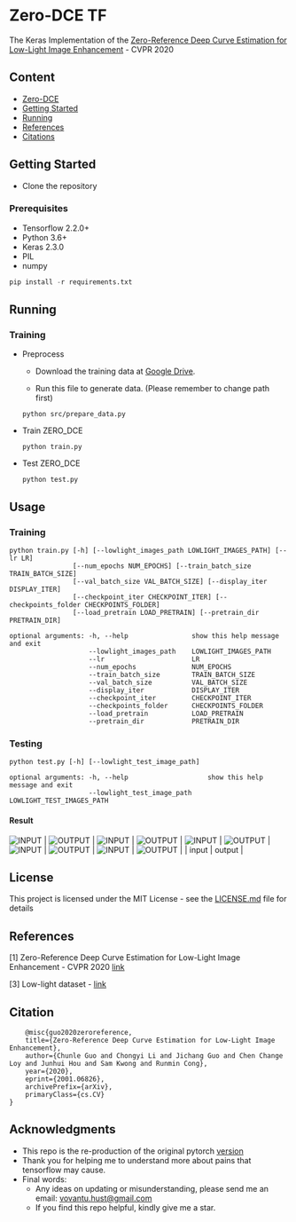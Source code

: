 # Zero-DCE TF
The Keras Implementation of the [Zero-Reference Deep Curve Estimation for Low-Light Image Enhancement](https://openaccess.thecvf.com/content_CVPR_2020/papers/Guo_Zero-Reference_Deep_Curve_Estimation_for_Low-Light_Image_Enhancement_CVPR_2020_paper.pdf) - CVPR 2020
## Content
- [Zero-DCE](#zero-dce-tf)
- [Getting Started](#getting-tarted)
- [Running](#running)
- [References](#references)
- [Citations](#citation)

## Getting Started

- Clone the repository

### Prerequisites

- Tensorflow 2.2.0+
- Python 3.6+
- Keras 2.3.0
- PIL
- numpy

```python
pip install -r requirements.txt
```

## Running
### Training 
- Preprocess
    - Download the training data at [Google Drive](https://drive.google.com/file/d/1HiLtYiyT9R7dR9DRTLRlUUrAicC4zzWN/view).

    - Run this file to generate data. (Please remember to change path first)

    ```
    python src/prepare_data.py
    ```

- Train ZERO_DCE 
    ```
    python train.py
    ```

- Test ZERO_DCE
    ```
    python test.py
    ```
## Usage
### Training
```
python train.py [-h] [--lowlight_images_path LOWLIGHT_IMAGES_PATH] [--lr LR]
                [--num_epochs NUM_EPOCHS] [--train_batch_size TRAIN_BATCH_SIZE]
                [--val_batch_size VAL_BATCH_SIZE] [--display_iter DISPLAY_ITER]
                [--checkpoint_iter CHECKPOINT_ITER] [--checkpoints_folder CHECKPOINTS_FOLDER]
                [--load_pretrain LOAD_PRETRAIN] [--pretrain_dir PRETRAIN_DIR]
```

```
optional arguments: -h, --help                show this help message and exit
                    --lowlight_images_path    LOWLIGHT_IMAGES_PATH
                    --lr                      LR
                    --num_epochs              NUM_EPOCHS
                    --train_batch_size        TRAIN_BATCH_SIZE
                    --val_batch_size          VAL_BATCH_SIZE
                    --display_iter            DISPLAY_ITER
                    --checkpoint_iter         CHECKPOINT_ITER
                    --checkpoints_folder      CHECKPOINTS_FOLDER
                    --load_pretrain           LOAD_PRETRAIN
                    --pretrain_dir            PRETRAIN_DIR
```

### Testing
```
python test.py [-h] [--lowlight_test_image_path]
```
```
optional arguments: -h, --help                    show this help message and exit
                    --lowlight_test_image_path    LOWLIGHT_TEST_IMAGES_PATH
```

#### Result
![INPUT](rs/1.bmp) | ![OUTPUT](rs/1_4_700.bmp) |
![INPUT](rs/2.bmp) | ![OUTPUT](rs/2_4_700.bmp) |
![INPUT](rs/3.bmp) | ![OUTPUT](rs/3_4_700.bmp) |
![INPUT](rs/4.bmp) | ![OUTPUT](rs/4_4_700.bmp) |
![INPUT](rs/5.bmp) | ![OUTPUT](rs/5_4_700.bmp) |
| input | output |

## License

This project is licensed under the MIT License - see the [LICENSE.md](LICENSE.md) file for details

## References
[1] Zero-Reference Deep Curve Estimation for Low-Light Image Enhancement - CVPR 2020 [link](https://openaccess.thecvf.com/content_CVPR_2020/papers/Guo_Zero-Reference_Deep_Curve_Estimation_for_Low-Light_Image_Enhancement_CVPR_2020_paper.pdf)

[3] Low-light dataset - [link](https://drive.google.com/file/d/1HiLtYiyT9R7dR9DRTLRlUUrAicC4zzWN/view)

## Citation
```
    @misc{guo2020zeroreference,
    title={Zero-Reference Deep Curve Estimation for Low-Light Image Enhancement},
    author={Chunle Guo and Chongyi Li and Jichang Guo and Chen Change Loy and Junhui Hou and Sam Kwong and Runmin Cong},
    year={2020},
    eprint={2001.06826},
    archivePrefix={arXiv},
    primaryClass={cs.CV}
}
```
## Acknowledgments

- This repo is the re-production of the original pytorch [version](https://github.com/Li-Chongyi/Zero-DCE)
- Thank you for helping me to understand more about pains that tensorflow may cause.
- Final words:
    - Any ideas on updating or misunderstanding, please send me an email: <vovantu.hust@gmail.com>
    - If you find this repo helpful, kindly give me a star.


